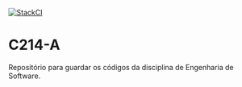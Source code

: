 [![StackCI](https://github.com/joaolucasete/C214-A/workflows/StackCI/badge.svg )](https://github.com/joaolucasete/C214-A/actions)

# C214-A
Repositório para guardar os códigos da disciplina de Engenharia de Software.
